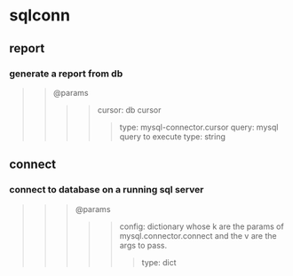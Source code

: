 # sqlconn

## report
### generate a report from db
>>@params 
>>>>cursor: db cursor
>>>>>type: mysql-connector.cursor
>>>>query: mysql query to execute
>>>>>type: string
## connect
### connect to database on a running sql server
>>>@params
>>>>>config: dictionary whose k are the params of mysql.connector.connect and the v are the args to pass.
>>>>>>type: dict
